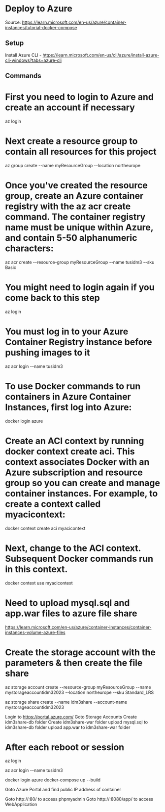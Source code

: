 # Deploy to Azure

Source: https://learn.microsoft.com/en-us/azure/container-instances/tutorial-docker-compose


## Setup

Install Azure CLI - https://learn.microsoft.com/en-us/cli/azure/install-azure-cli-windows?tabs=azure-cli



## Commands 

# First you need to login to Azure and create an account if necessary
az login 

# Next create a resource group to contain all resources for this project 

az group create --name myResourceGroup --location northeurope 


# Once you've created the resource group, create an Azure container registry with the az acr create command. The container registry name must be unique within Azure, and contain 5-50 alphanumeric characters:

az acr create --resource-group myResourceGroup --name tusidm3 --sku Basic



# You might need to login again if you come back to this step
az login

# You must log in to your Azure Container Registry instance before pushing images to it
az acr login --name tusidm3


# To use Docker commands to run containers in Azure Container Instances, first log into Azure:

docker login azure

# Create an ACI context by running docker context create aci. This context associates Docker with an Azure subscription and resource group so you can create and manage container instances. For example, to create a context called myacicontext:

docker context create aci myacicontext

# Next, change to the ACI context. Subsequent Docker commands run in this context.
docker context use myacicontext



# Need to upload mysql.sql and app.war files to azure file share 

https://learn.microsoft.com/en-us/azure/container-instances/container-instances-volume-azure-files



# Create the storage account with the parameters & then create the file share
az storage account create --resource-group myResourceGroup --name mystorageaccountidm32023 --location northeurope --sku Standard_LRS


az storage share create --name idm3share --account-name mystorageaccountidm32023

Login to https://portal.azure.com/
Goto Storage Accounts 
Create idm3share-db folder
Create idm3share-war folder
upload mysql.sql to idm3share-db folder
upload app.war to idm3share-war folder





# After each reboot or session

az login

az acr login --name tusidm3


docker login azure
docker-compose up --build

Goto Azure Portal and find public IP address of container

Goto http://<ipaddress>:80/ to access phpmyadmin
Goto http://<ipaddress>:8080/app/ to access WebApplication 